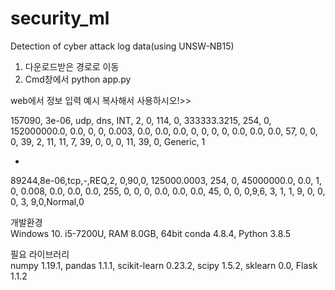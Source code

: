 # security_ml
Detection of cyber attack log data(using UNSW-NB15)

1. 다운로드받은 경로로 이동
2. Cmd창에서 python app.py

web에서 정보 입력 예시
복사해서 사용하시오!>>

157090,
 3e-06,
 udp,
 dns,
 INT,
 2,
 0,
 114,
 0,
 333333.3215,
 254,
 0,
 152000000.0,
 0.0,
 0,
 0,
 0.003,
 0.0,
 0.0,
 0.0,
 0,
 0,
 0,
 0,
 0.0,
 0.0,
 0.0,
 57,
 0,
 0,
 0,
 39,
 2,
 11,
 11,
 7,
 39,
 0,
 0,
 0,
 11,
 39,
 0,
 Generic,
 1

-
89244,8e-06,tcp,-,REQ,2, 0,90,0, 125000.0003, 254, 0, 45000000.0, 0.0, 1, 0, 0.008, 0.0, 0.0, 0.0, 255, 0, 0, 0, 0.0, 0.0, 0.0, 45, 0, 0, 0,9,6, 3, 1, 1, 9, 0, 0, 0, 3, 9,0,Normal,0

개발환경  
Windows 10. i5-7200U, RAM 8.0GB, 64bit
conda 4.8.4, Python 3.8.5 

필요 라이브러리  
numpy 1.19.1, pandas 1.1.1, scikit-learn 0.23.2, scipy 1.5.2, sklearn 0.0, Flask 1.1.2
